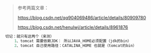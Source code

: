 > 参考两篇文章：
>
> https://blog.csdn.net/qq904069486/article/details/80909780
>
> https://blog.csdn.net/henulwj/article/details/8961876



~~~java
切记：就只有这两个（亲测）
	1、tomcat 需要依赖JDK： 所以JAVA_HOME必须配置（jdk的bin）
	2、tomcat 自己使用路径：CATALINA_HOME 也就是（tomcat的bin）
~~~


